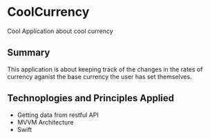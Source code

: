 # CoolCurrency
Cool Application about cool currency

## Summary
This application is about keeping track of the changes in the rates of currency aganist the base currency the user has set themselves. 

## Technoplogies and Principles Applied
- Getting data from restful API
- MVVM Architecture
- Swift
